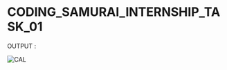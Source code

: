 # CODING_SAMURAI_INTERNSHIP_TASK_01
OUTPUT :


![CAL](https://github.com/user-attachments/assets/f0023ce7-9d0f-4679-b6e5-25200cfc4f67)
